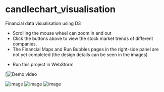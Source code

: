 # candlechart_visualisation
Financial data visualisation using D3

- Scrolling the mouse wheel can zoom in and out
- Click the buttons above to view the stock market trends of different companies.
- The Financial Maps and Run Bubbles pages in the right-side panel are not yet completed (the design details can be seen in the images)
* Run this project in WebStorm

[![Demo video](https://youtu.be/Cj3-nrQYO_0)

![image](https://github.com/dyeee/candlechart_visualisation/assets/30337745/34a97196-232a-4dae-9f6f-3d87340494b1)
![image](https://github.com/dyeee/candlechart_visualisation/assets/30337745/b55e03d4-be75-4730-8607-7f9241640888)
![image](https://github.com/dyeee/candlechart_visualisation/assets/30337745/bc8e85e2-e350-4352-bbf7-d241fc790605)
